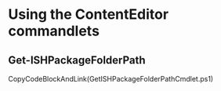 # Using the ContentEditor commandlets

##  Get-ISHPackageFolderPath
CopyCodeBlockAndLink(GetISHPackageFolderPathCmdlet.ps1)